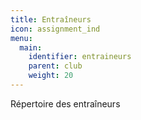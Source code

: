 ```yaml
---
title: Entraîneurs
icon: assignment_ind
menu:
  main:
    identifier: entraineurs
    parent: club
    weight: 20
---
```


Répertoire des entraîneurs